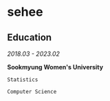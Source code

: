 # sehee

## Education
*2018.03 - 2023.02*

**Sookmyung Women's University** 

    Statistics
    
    Computer Science


